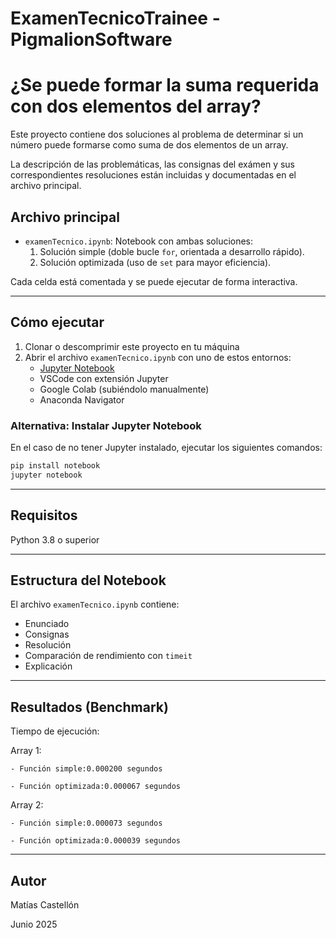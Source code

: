 # ExamenTecnicoTrainee - PigmalionSoftware

# ¿Se puede formar la suma requerida con dos elementos del array?

Este proyecto contiene dos soluciones al problema de determinar si un número puede formarse como suma de dos elementos de un array.

La descripción de las problemáticas, las consignas del exámen y sus correspondientes resoluciones están incluidas y documentadas en el archivo principal.

## Archivo principal

- `examenTecnico.ipynb`: Notebook con ambas soluciones:
  1. Solución simple (doble bucle `for`, orientada a desarrollo rápido).
  2. Solución optimizada (uso de `set` para mayor eficiencia).

Cada celda está comentada y se puede ejecutar de forma interactiva.

---

## Cómo ejecutar

1. Clonar o descomprimir este proyecto en tu máquina
2. Abrir el archivo `examenTecnico.ipynb` con uno de estos entornos:
   - [Jupyter Notebook](https://jupyter.org/)
   - VSCode con extensión Jupyter
   - Google Colab (subiéndolo manualmente)
   - Anaconda Navigator



### Alternativa: Instalar Jupyter Notebook

En el caso de no tener Jupyter instalado, ejecutar los siguientes comandos:

```bash
pip install notebook
jupyter notebook
```

---

## Requisitos

Python 3.8 o superior

---

## Estructura del Notebook

El archivo `examenTecnico.ipynb` contiene:

* Enunciado
* Consignas
* Resolución
* Comparación de rendimiento con `timeit`
* Explicación

---



## Resultados (Benchmark)

Tiempo de ejecución:

Array 1:

    - Función simple:0.000200 segundos

    - Función optimizada:0.000067 segundos

Array 2:

    - Función simple:0.000073 segundos

    - Función optimizada:0.000039 segundos

---



## Autor

Matías Castellón

Junio 2025
